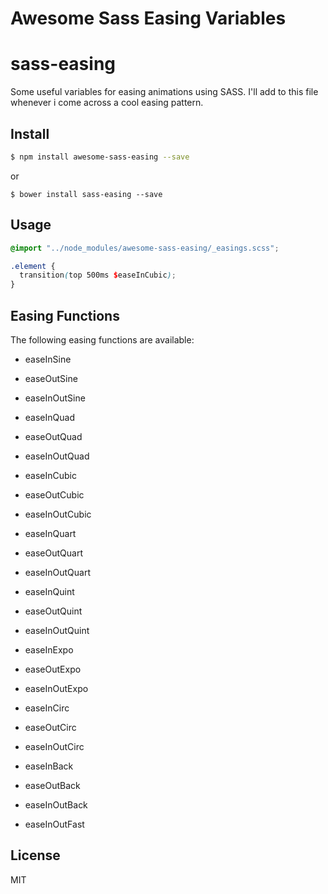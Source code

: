 Awesome Sass Easing Variables
===========

# sass-easing
Some useful variables for easing animations using SASS. 
I'll add to this file whenever i come across a cool easing pattern.

## Install

```bash
$ npm install awesome-sass-easing --save
```

or

```
$ bower install sass-easing --save
```

## Usage

```SCSS
@import "../node_modules/awesome-sass-easing/_easings.scss";

.element {
  transition(top 500ms $easeInCubic);
}
```

## Easing Functions

The following easing functions are available:

- easeInSine
- easeOutSine
- easeInOutSine

- easeInQuad
- easeOutQuad
- easeInOutQuad

- easeInCubic
- easeOutCubic
- easeInOutCubic

- easeInQuart
- easeOutQuart
- easeInOutQuart

- easeInQuint
- easeOutQuint
- easeInOutQuint

- easeInExpo
- easeOutExpo
- easeInOutExpo

- easeInCirc
- easeOutCirc
- easeInOutCirc

- easeInBack
- easeOutBack
- easeInOutBack

- easeInOutFast

## License

MIT
